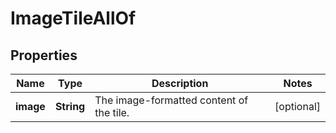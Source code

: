 

# ImageTileAllOf


## Properties

| Name | Type | Description | Notes |
|------------ | ------------- | ------------- | -------------|
|**image** | **String** | The image-formatted content of the tile. |  [optional] |



